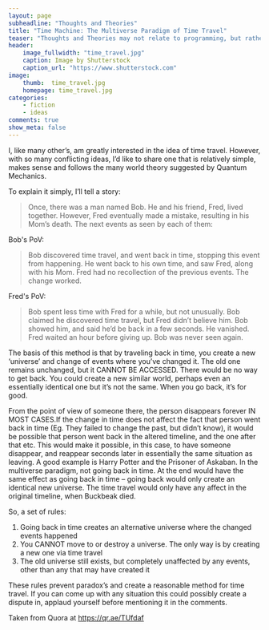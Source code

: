 ```yaml
---
layout: page
subheadline: "Thoughts and Theories"
title: "Time Machine: The Multiverse Paradigm of Time Travel"
teaser: "Thoughts and Theories may not relate to programming, but rather a process of considering an idea. This could be anything - for this one, a structured idea of how time travel can work with paradoxes"
header:
    image_fullwidth: "time_travel.jpg"
    caption: Image by Shutterstock
    caption_url: "https://www.shutterstock.com"
image:
    thumb:  time_travel.jpg
    homepage: time_travel.jpg
categories:
    - fiction
    - ideas
comments: true
show_meta: false
---
```

I, like many other’s, am greatly interested in the idea of time travel. However, with so many conflicting ideas, I’d like to share one that is relatively simple, makes sense and follows the many world theory suggested by Quantum Mechanics.
<!--more-->

To explain it simply, I’ll tell a story:

> Once, there was a man named Bob. He and his friend, Fred, lived together. However, Fred eventually made a mistake, resulting in his Mom’s death.
> The next events as seen by each of them:

Bob's PoV:
> Bob discovered time travel, and went back in time, stopping this event from happening. He went back to his own time, and saw Fred, along with his Mom. Fred had no recollection of the previous events. The change worked.

Fred's PoV:
> Bob spent less time with Fred for a while, but not unusually. Bob claimed he discovered time travel, but Fred didn’t believe him. Bob showed him, and said he’d be back in a few seconds. He vanished. Fred waited an hour before giving up. Bob was never seen again.

The basis of this method is that by traveling back in time, you create a new ‘universe’ and change of events where you’ve changed it. The old one remains unchanged, but it CANNOT BE ACCESSED. There would be no way to get back. You could create a new similar world, perhaps even an essentially identical one but it’s not the same. When you go back, it’s for good.

From the point of view of someone there, the person disappears forever IN MOST CASES.If the change in time does not affect the fact that person went back in time (Eg. They failed to change the past, but didn’t know), it would be possible that person went back in the altered timeline, and the one after that etc. This would make it possible, in this case, to have someone disappear, and reappear seconds later in essentially the same situation as leaving. A good example is Harry Potter and the Prisoner of Askaban. In the multiverse paradigm, not going back in time. At the end would have the same effect as going back in time – going back would only create an identical new universe. The time travel would only have any affect in the original timeline, when Buckbeak died.

So, a set of rules:
1. Going back in time creates an alternative universe where the changed events happened
2. You CANNOT move to or destroy a universe. The only way is by creating a new one via time travel
3. The old universe still exists, but completely unaffected by any events, other than any that may have created it

These rules prevent paradox’s and create a reasonable method for time travel. If you can come up with any situation this could possibly create a dispute in, applaud yourself before mentioning it in the comments.

Taken from Quora at https://qr.ae/TUfdaf